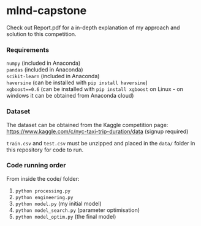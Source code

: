 # mlnd-capstone

Check out Report.pdf for a in-depth explanation of my approach and solution to this competition.

### Requirements
`numpy` (included in Anaconda)  
`pandas` (included in Anaconda)  
`scikit-learn` (included in Anaconda)  
`haversine` (can be installed with `pip install haversine`)  
`xgboost==0.6` (can be installed with `pip install xgboost` on Linux - on windows it can be obtained from Anaconda cloud)

### Dataset
The dataset can be obtained from the Kaggle competition page: https://www.kaggle.com/c/nyc-taxi-trip-duration/data (signup required)

`train.csv` and `test.csv` must be unzipped and placed in the `data/` folder in this repository for code to run.

### Code running order
From inside the code/ folder:
1. `python processing.py`
2. `python engineering.py`
3. `python model.py` (my initial model)
4. `python model_search.py` (parameter optimisation)
5. `python model_optim.py` (the final model)
